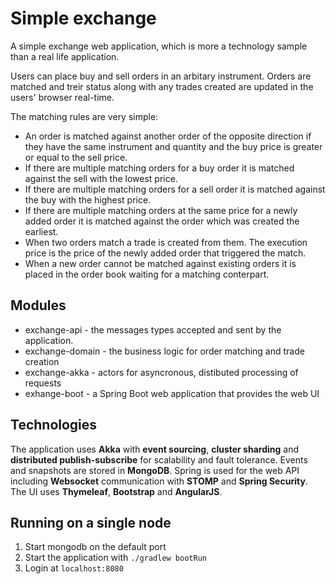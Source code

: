 # Simple exchange
A simple exchange web application, which is more a technology sample than a real life application.

Users can place buy and sell orders in an arbitary instrument. Orders are matched and treir status along
with any trades created are updated in the users' browser real-time.

The matching rules are very simple:
  * An order is matched against another order of the opposite direction if they have the same
    instrument and quantity and the buy price is greater or equal to the sell price.
  * If there are multiple matching orders for a buy order it is matched against the sell with the lowest price.
  * If there are multiple matching orders for a sell order it is matched against the buy with the highest price.
  * If there are multiple matching orders at the same price for a newly added order it is matched
    against the order which was created the earliest.
  * When two orders match a trade is created from them. The execution price is the price of the newly
    added order that triggered the match.
  * When a new order cannot be matched against existing orders it is placed in the order book waiting for a
    matching conterpart.

## Modules
  * exchange-api - the messages types accepted and sent by the application.
  * exchange-domain - the business logic for order matching and trade creation
  * exchange-akka - actors for asyncronous, distibuted processing of requests
  * exhange-boot - a Spring Boot web application that provides the web UI
  
## Technologies
The application uses **Akka** with **event sourcing**, **cluster sharding** and **distributed publish-subscribe** for
scalability and fault tolerance. Events and snapshots are stored in **MongoDB**.
Spring is used for the web API including **Websocket** communication with **STOMP** and **Spring Security**.
The UI uses **Thymeleaf**, **Bootstrap** and **AngularJS**.

## Running on a single node
  1. Start mongodb on the default port
  2. Start the application with `./gradlew bootRun`
  3. Login at `localhost:8080`
